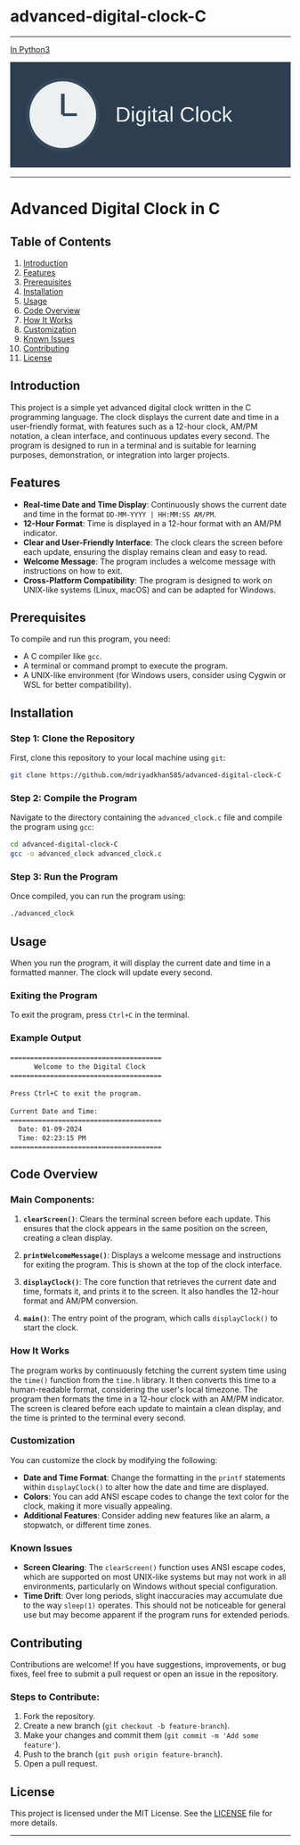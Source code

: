 # advanced-digital-clock-C
---
[In Python3](https://github.com/mdriyadkhan585/advanced-digital-clock)

![Clock Logo](logo.svg)

---

# Advanced Digital Clock in C

## Table of Contents
1. [Introduction](#introduction)
2. [Features](#features)
3. [Prerequisites](#prerequisites)
4. [Installation](#installation)
5. [Usage](#usage)
6. [Code Overview](#code-overview)
7. [How It Works](#how-it-works)
8. [Customization](#customization)
9. [Known Issues](#known-issues)
10. [Contributing](#contributing)
11. [License](#license)

## Introduction
This project is a simple yet advanced digital clock written in the C programming language. The clock displays the current date and time in a user-friendly format, with features such as a 12-hour clock, AM/PM notation, a clean interface, and continuous updates every second. The program is designed to run in a terminal and is suitable for learning purposes, demonstration, or integration into larger projects.

## Features
- **Real-time Date and Time Display**: Continuously shows the current date and time in the format `DD-MM-YYYY | HH:MM:SS AM/PM`.
- **12-Hour Format**: Time is displayed in a 12-hour format with an AM/PM indicator.
- **Clear and User-Friendly Interface**: The clock clears the screen before each update, ensuring the display remains clean and easy to read.
- **Welcome Message**: The program includes a welcome message with instructions on how to exit.
- **Cross-Platform Compatibility**: The program is designed to work on UNIX-like systems (Linux, macOS) and can be adapted for Windows.

## Prerequisites
To compile and run this program, you need:
- A C compiler like `gcc`.
- A terminal or command prompt to execute the program.
- A UNIX-like environment (for Windows users, consider using Cygwin or WSL for better compatibility).

## Installation
### Step 1: Clone the Repository
First, clone this repository to your local machine using `git`:

```bash
git clone https://github.com/mdriyadkhan585/advanced-digital-clock-C
```

### Step 2: Compile the Program
Navigate to the directory containing the `advanced_clock.c` file and compile the program using `gcc`:

```bash
cd advanced-digital-clock-C 
gcc -o advanced_clock advanced_clock.c
```

### Step 3: Run the Program
Once compiled, you can run the program using:

```bash
./advanced_clock
```

## Usage
When you run the program, it will display the current date and time in a formatted manner. The clock will update every second.

### Exiting the Program
To exit the program, press `Ctrl+C` in the terminal.

### Example Output
```
======================================
      Welcome to the Digital Clock    
======================================

Press Ctrl+C to exit the program.

Current Date and Time:
======================================
  Date: 01-09-2024
  Time: 02:23:15 PM
======================================
```

## Code Overview
### Main Components:
1. **`clearScreen()`**: Clears the terminal screen before each update. This ensures that the clock appears in the same position on the screen, creating a clean display.

2. **`printWelcomeMessage()`**: Displays a welcome message and instructions for exiting the program. This is shown at the top of the clock interface.

3. **`displayClock()`**: The core function that retrieves the current date and time, formats it, and prints it to the screen. It also handles the 12-hour format and AM/PM conversion.

4. **`main()`**: The entry point of the program, which calls `displayClock()` to start the clock.

### How It Works
The program works by continuously fetching the current system time using the `time()` function from the `time.h` library. It then converts this time to a human-readable format, considering the user's local timezone. The program then formats the time in a 12-hour clock with an AM/PM indicator. The screen is cleared before each update to maintain a clean display, and the time is printed to the terminal every second.

### Customization
You can customize the clock by modifying the following:
- **Date and Time Format**: Change the formatting in the `printf` statements within `displayClock()` to alter how the date and time are displayed.
- **Colors**: You can add ANSI escape codes to change the text color for the clock, making it more visually appealing.
- **Additional Features**: Consider adding new features like an alarm, a stopwatch, or different time zones.

### Known Issues
- **Screen Clearing**: The `clearScreen()` function uses ANSI escape codes, which are supported on most UNIX-like systems but may not work in all environments, particularly on Windows without special configuration.
- **Time Drift**: Over long periods, slight inaccuracies may accumulate due to the way `sleep(1)` operates. This should not be noticeable for general use but may become apparent if the program runs for extended periods.

## Contributing
Contributions are welcome! If you have suggestions, improvements, or bug fixes, feel free to submit a pull request or open an issue in the repository.

### Steps to Contribute:
1. Fork the repository.
2. Create a new branch (`git checkout -b feature-branch`).
3. Make your changes and commit them (`git commit -m 'Add some feature'`).
4. Push to the branch (`git push origin feature-branch`).
5. Open a pull request.

## License
This project is licensed under the MIT License. See the [LICENSE](https://github.com/mdriyadkhan585/advanced-digital-clock-C/tree/main?tab=License-1-ov-file) file for more details.

---
